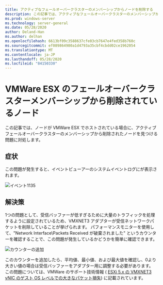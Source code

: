```yaml
---
title: アクティブなフェールオーバークラスターのメンバーシップからノードを削除する
description: この記事では、アクティブなフェールオーバークラスターのメンバーシップから削除されたノードを検索する際の問題について説明します。
ms.prod: windows-server
ms.technology: server-general
ms.date: 05/28/2020
author: Deland-Han
ms.author: delhan
ms.openlocfilehash: 6613bf09c3588637cfe03cb7647e4fed358b760c
ms.sourcegitcommit: ef089864980a1d4793a35cbf4cbdd02ce1962054
ms.translationtype: MT
ms.contentlocale: ja-JP
ms.lasthandoff: 05/28/2020
ms.locfileid: "84150330"
---
```

# <a name="nodes-being-removed-from-failover-cluster-membership-on-vmware-esx"></a>VMWare ESX のフェールオーバークラスターメンバーシップから削除されているノード

この記事では、ノードが VMWare ESX でホストされている場合に、アクティブフェールオーバークラスターのメンバーシップから削除されたノードを見つける問題に対処します。

## <a name="symptom"></a>症状

この問題が発生すると、イベントビューアーのシステムイベントログにが表示されます。

![イベント1135](media/nodes-failover-cluster-vmware/1135.png)

## <a name="resolution"></a>解決策

1つの問題として、受信バッファーが低すぎるために大量のトラフィックを処理するように設定されているため、VMXNET3 アダプターが受信ネットワークパケットを削除していることが挙げられます。 パフォーマンスモニターを使用して、"Network Interface\Packets Received が破棄されました" というカウンターを確認することで、この問題が発生しているかどうかを簡単に確認できます。

![カウンターの追加](media/nodes-failover-cluster-vmware/0527.png)

このカウンターを追加したら、平均値、最小値、および最大値を確認し、0より大きい値の場合は受信バッファーをアダプター用に調整する必要があります。 この問題については、VMWare のサポート技術情報 ( [ESXi 5.x の VMXNET3 vNIC のゲスト OS レベルでの大きなパケット損失](https://kb.vmware.com/s/article/2039495)) に記載されています。
